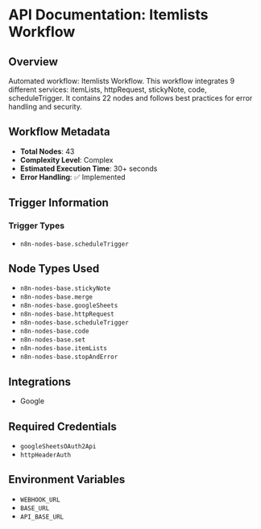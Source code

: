 # API Documentation: Itemlists Workflow

## Overview
Automated workflow: Itemlists Workflow. This workflow integrates 9 different services: itemLists, httpRequest, stickyNote, code, scheduleTrigger. It contains 22 nodes and follows best practices for error handling and security.

## Workflow Metadata
- **Total Nodes**: 43
- **Complexity Level**: Complex
- **Estimated Execution Time**: 30+ seconds
- **Error Handling**: ✅ Implemented

## Trigger Information
### Trigger Types
- `n8n-nodes-base.scheduleTrigger`

## Node Types Used
- `n8n-nodes-base.stickyNote`
- `n8n-nodes-base.merge`
- `n8n-nodes-base.googleSheets`
- `n8n-nodes-base.httpRequest`
- `n8n-nodes-base.scheduleTrigger`
- `n8n-nodes-base.code`
- `n8n-nodes-base.set`
- `n8n-nodes-base.itemLists`
- `n8n-nodes-base.stopAndError`

## Integrations
- Google

## Required Credentials
- `googleSheetsOAuth2Api`
- `httpHeaderAuth`

## Environment Variables
- `WEBHOOK_URL`
- `BASE_URL`
- `API_BASE_URL`
